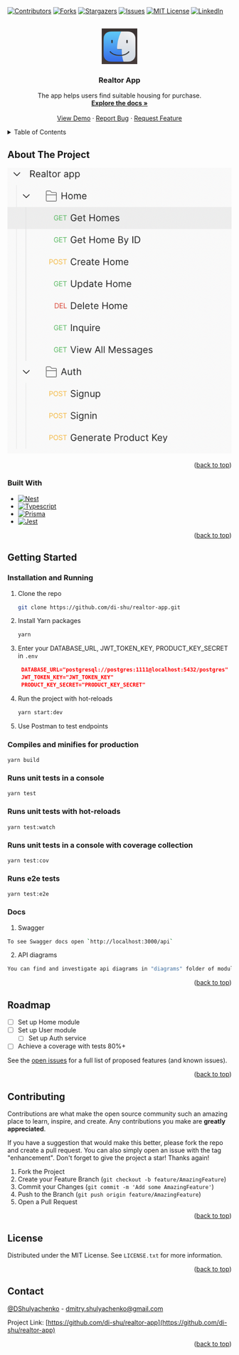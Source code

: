 <a name="readme-top"></a>

<!-- PROJECT SHIELDS -->

[![Contributors][contributors-shield]][contributors-url]
[![Forks][forks-shield]][forks-url]
[![Stargazers][stars-shield]][stars-url]
[![Issues][issues-shield]][issues-url]
[![MIT License][license-shield]][license-url]
[![LinkedIn][linkedin-shield]][linkedin-url]

<!-- PROJECT LOGO -->
<br />
<div align="center">
  <a href="https://github.com/github_username/repo_name">
    <img src="./src/images/logo.png" alt="Logo" width="80" height="80">
  </a>

<h3 align="center">Realtor App</h3>

  <p align="center">
    The app helps users find suitable housing for purchase.
    <br />
    <a href="https://github.com/github_username/repo_name"><strong>Explore the docs »</strong></a>
    <br />
    <br />
    <a href="https://github.com/github_username/repo_name">View Demo</a>
    ·
    <a href="https://github.com/github_username/repo_name/issues">Report Bug</a>
    ·
    <a href="https://github.com/github_username/repo_name/issues">Request Feature</a>
  </p>
</div>

<!-- TABLE OF CONTENTS -->
<details>
  <summary>Table of Contents</summary>
  <ol>
    <li>
      <a href="#about-the-project">About The Project</a>
      <ul>
        <li><a href="#built-with">Built With</a></li>
      </ul>
    </li>
    <li>
      <a href="#getting-started">Getting Started</a>
      <ul>
        <li><a href="#installation">Installation</a></li>
      </ul>
    </li>
    <li><a href="#usage">Usage</a></li>
    <li><a href="#roadmap">Roadmap</a></li>
    <li><a href="#contributing">Contributing</a></li>
    <li><a href="#license">License</a></li>
    <li><a href="#contact">Contact</a></li>
  </ol>
</details>

<!-- ABOUT THE PROJECT -->

## About The Project

[![Product Name Screen Shot][product-screenshot]](https://example.com)

<p align="right">(<a href="#readme-top">back to top</a>)</p>

### Built With

- [![Nest][Nest.js]][Nest-url]
- [![Typescript][Typescript]][Typescript-url]
- [![Prisma][Prisma.io]][Prisma-url]
- [![Jest][Jest]][Jest-url]

<p align="right">(<a href="#readme-top">back to top</a>)</p>

<!-- GETTING STARTED -->

## Getting Started

### Installation and Running

1. Clone the repo
   ```sh
   git clone https://github.com/di-shu/realtor-app.git
   ```
2. Install Yarn packages
   ```sh
   yarn
   ```
3. Enter your DATABASE_URL, JWT_TOKEN_KEY, PRODUCT_KEY_SECRET in `.env`
   ```json
    DATABASE_URL="postgresql://postgres:1111@localhost:5432/postgres"
    JWT_TOKEN_KEY="JWT_TOKEN_KEY"
    PRODUCT_KEY_SECRET="PRODUCT_KEY_SECRET"
   ```
4. Run the project with hot-reloads
   ```sh
   yarn start:dev
   ```
5. Use Postman to test endpoints

### Compiles and minifies for production

```
yarn build
```

### Runs unit tests in a console

```
yarn test
```

### Runs unit tests with hot-reloads

```
yarn test:watch
```

### Runs unit tests in a console with coverage collection

```
yarn test:cov
```

### Runs e2e tests

```
yarn test:e2e
```

### Docs

1. Swagger

```sh
To see Swagger docs open `http://localhost:3000/api`
```

2. API diagrams

```sh
You can find and investigate api diagrams in "diagrams" folder of module folder
```

<p align="right">(<a href="#readme-top">back to top</a>)</p>

<!-- ROADMAP -->

## Roadmap

- [ ] Set up Home module
- [ ] Set up User module
  - [ ] Set up Auth service
- [ ] Achieve a coverage with tests 80%+

See the [open issues](https://github.com/di-shu/realtor-app/issues) for a full list of proposed features (and known issues).

<p align="right">(<a href="#readme-top">back to top</a>)</p>

<!-- CONTRIBUTING -->

## Contributing

Contributions are what make the open source community such an amazing place to learn, inspire, and create. Any contributions you make are **greatly appreciated**.

If you have a suggestion that would make this better, please fork the repo and create a pull request. You can also simply open an issue with the tag "enhancement".
Don't forget to give the project a star! Thanks again!

1. Fork the Project
2. Create your Feature Branch (`git checkout -b feature/AmazingFeature`)
3. Commit your Changes (`git commit -m 'Add some AmazingFeature'`)
4. Push to the Branch (`git push origin feature/AmazingFeature`)
5. Open a Pull Request

<p align="right">(<a href="#readme-top">back to top</a>)</p>

<!-- LICENSE -->

## License

Distributed under the MIT License. See `LICENSE.txt` for more information.

<p align="right">(<a href="#readme-top">back to top</a>)</p>

<!-- CONTACT -->

## Contact

[@DShulyachenko](https://twitter.com/DShulyachenko) - dmitry.shulyachenko@gmail.com

Project Link: [https://github.com/di-shu/realtor-app](https://github.com/di-shu/realtor-app)

<p align="right">(<a href="#readme-top">back to top</a>)</p>

[contributors-shield]: https://img.shields.io/github/contributors/di-shu/realtor-app.svg?style=for-the-badge
[contributors-url]: https://github.com/di-shu/realtor-app/graphs/contributors
[forks-shield]: https://img.shields.io/github/forks/di-shu/realtor-app.svg?style=for-the-badge
[forks-url]: https://github.com/di-shu/realtor-app/network/members
[stars-shield]: https://img.shields.io/github/stars/di-shu/realtor-app.svg?style=for-the-badge
[stars-url]: https://github.com/di-shu/realtor-app/stargazers
[issues-shield]: https://img.shields.io/github/issues/di-shu/realtor-app.svg?style=for-the-badge
[issues-url]: https://github.com/di-shu/realtor-app/issues
[license-shield]: https://img.shields.io/github/license/di-shu/realtor-app.svg?style=for-the-badge
[license-url]: https://github.com/di-shu/realtor-app/blob/master/LICENSE.txt
[linkedin-shield]: https://img.shields.io/badge/-LinkedIn-black.svg?style=for-the-badge&logo=linkedin&colorB=555
[linkedin-url]: https://www.linkedin.com/in/dmytro-shulyachenko-872195189/
[product-screenshot]: ./src/images/app-screen.png
[Nest.js]: https://img.shields.io/badge/nestjs-%23E0234E.svg?style=for-the-badge&logo=nestjs&logoColor=white
[Nest-url]: https://nestjs.com/
[Prisma.io]: https://img.shields.io/badge/Prisma-3982CE?style=for-the-badge&logo=Prisma&logoColor=white
[Prisma-url]: https://www.prisma.io/
[Typescript]: https://img.shields.io/badge/TypeScript-007ACC?style=for-the-badge&logo=typescript&logoColor=white
[Typescript-url]: https://www.typescriptlang.org/
[Jest]: https://img.shields.io/badge/Jest-C21325?style=for-the-badge&logo=jest&logoColor=white
[Jest-url]: https://docs.nestjs.com/fundamentals/testing
